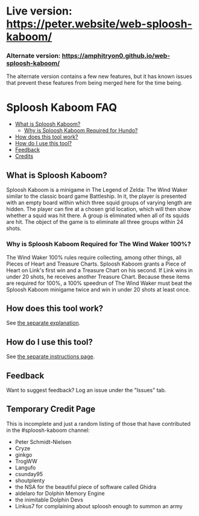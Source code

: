 # Live version: https://peter.website/web-sploosh-kaboom/
### Alternate version: https://amphitryon0.github.io/web-sploosh-kaboom/
The alternate version contains a few new features, but it has known issues that
prevent these features from being merged here for the time being.

# Sploosh Kaboom FAQ

- [What is Sploosh Kaboom?](#what-is-sploosh-kaboom)
  - [Why is Sploosh Kaboom Required for Hundo?](#why-is-sploosh-kaboom-required-for-the-wind-waker-100)
- [How does this tool work?](#how-does-this-tool-work)
- [How do I use this tool?](#how-do-i-use-this-tool)
- [Feedback](#feedback)
- [Credits](#temporary-credit-page)

## What is Sploosh Kaboom?

Sploosh Kaboom is a minigame in The Legend of Zelda: The Wind Waker similar to the classic board game Battleship.
In it, the player is presented with an empty board within which three squid groups of varying length are hidden.
The player can fire at a chosen grid location, which will then show whether a squid was hit there.
A group is eliminated when all of its squids are hit.
The object of the game is to eliminate all three groups within 24 shots.

### Why is Sploosh Kaboom Required for The Wind Waker 100%?

The Wind Waker 100% rules require collecting, among other things, all Pieces of Heart and Treasure Charts.
Sploosh Kaboom grants a Piece of Heart on Link's first win and a Treasure Chart on his second.
If Link wins in under 20 shots, he receives another Treasure Chart.
Because these items are required for 100%, a 100% speedrun of The Wind Waker must beat the Sploosh Kaboom minigame twice and win in under 20 shots at least once.

## How does this tool work?

See [the separate explanation](./docs/solving.md).

## How do I use this tool?

See [the separate instructions page](./docs/instructions.md).

## Feedback

Want to suggest feedback? Log an issue under the "Issues" tab. 

## Temporary Credit Page

This is incomplete and just a random listing of those that have contributed in the #sploosh-kaboom channel:

 - Peter Schmidt-Nielsen
 - Cryze
 - ginkgo
 - TrogWW
 - Langufo
 - csunday95
 - shoutplenty
 - the NSA for the beautiful piece of software called Ghidra
 - aldelaro for Dolphin Memory Engine
 - the inimitable Dolphin Devs 
 - Linkus7 for complaining about sploosh enough to summon an army
